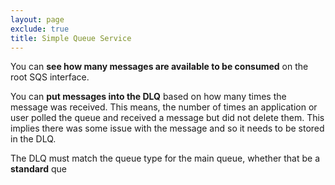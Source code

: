 ```yaml
---
layout: page
exclude: true
title: Simple Queue Service
---
```


You can **see how many messages are available to be consumed** on the root SQS interface.

You can **put messages into the DLQ** based on how many times the message was received. This means, the number of times an application or user polled the queue and received a message but did not delete them. This implies there was some issue with the message and so it needs to be stored in the DLQ.

The DLQ must match the queue type for the main queue, whether that be a **standard** que
<!--stackedit_data:
eyJoaXN0b3J5IjpbMjI2OTgyNjkwLDk3MzQ5MDI5NV19
-->